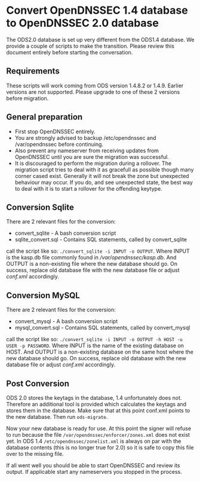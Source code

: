 Convert OpenDNSSEC 1.4 database to OpenDNSSEC 2.0 database
==========================================================

The ODS2.0 database is set up very different from the ODS1.4 database. We 
provide a couple of scripts to make the transition. Please review this 
document entirely before starting the conversation.

Requirements
------------

These scripts will work coming from ODS version 1.4.8.2 or 1.4.9. Earlier
versions are not supported. Please upgrade to one of these 2 versions before 
migration.

General preparation
-------------------

 * First stop OpenDNSSEC entirely.
 * You are strongly advised to backup /etc/opendnssec and /var/opendnssec before
   continuing.
 * Also prevent any nameserver from receiving updates from OpenDNSSEC until
   you are sure the migration was successful.
 * It is discouraged to perform the migration during a rollover. The migration
   script tries to deal with it as gracefull as possible though many corner
   cased exist. Generally it will not break the zone but unexpected behaviour
   may occur. If you do, and see unexpected state, the best way to deal with it
   is to start a rollover for the offending keytype.

Conversion Sqlite
-----------------

There are 2 relevant files for the conversion:

 * convert_sqlite - A bash conversion script
 * sqlite_convert.sql - Contains SQL statements, called by convert_sqlite

call the script like so: `./convert_sqlite -i INPUT -o OUTPUT`. Where INPUT is
the kasp.db file commonly found in _/var/opendnssec/kasp.db_. And OUTPUT is a
non-existing file where the new database should go. On success, replace old
database file with the new database file or adjust _conf.xml_ accordingly.

Conversion MySQL
----------------
 
There are 2 relevant files for the conversion:

 * convert_mysql - A bash conversion script
 * mysql_convert.sql - Contains SQL statements, called by convert_mysql

call the script like so: `./convert_sqlite -i INPUT -o OUTPUT -h HOST -u USER
-p PASSWORD`. Where INPUT is the name of the existing database on HOST. And
OUTPUT is a non-existing database on the same host where the new database
should go. On success, replace old database with the new database file or
adjust _conf.xml_ accordingly.
  
Post Conversion
---------------

ODS 2.0 stores the keytags in the database, 1.4 unfortunately does not.
Therefore an additional tool is provided which calculates the keytags and
stores them in the database. Make sure that at this point conf.xml points to
the new database. Then run `ods-migrate`.

Now your new database is ready for use. At this point the signer will refuse to
run because the file `/var/opendnssec/enforcer/zones.xml` does not exist
yet.  In ODS 1.4 `/etc/opendnssec/zonelist.xml` is always on par with the
database contents (this is no longer true for 2.0) so it is safe to copy this
file over to the missing file.

If all went well you should be able to start OpenDNSSEC and review its output.
If applicable start any nameservers you stopped in the process. 
